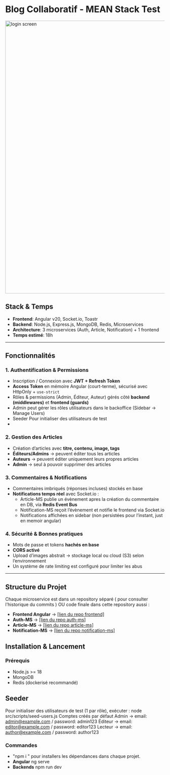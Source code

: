 # Blog Collaboratif - MEAN Stack Test

<img width="1913" height="863" alt="login screen" src="https://github.com/user-attachments/assets/22beeaa8-b652-4263-b337-1e59d47e87aa" />


## Stack & Temps
- **Frontend**: Angular v20, Socket.io, Toastr  
- **Backend**: Node.js, Express.js, MongoDB, Redis, Microservices  
- **Architecture**: 3 microservices (Auth, Article, Notification) + 1 frontend  
- **Temps estimé**: 18h  

---

## Fonctionnalités

### 1. Authentification & Permissions
- Inscription / Connexion avec **JWT + Refresh Token**  
- **Access Token** en mémoire Angular (court-terme), sécurisé avec HttpOnly + `use-strict`  
- Rôles & permissions (Admin, Éditeur, Auteur) gérés côté **backend (middlewares)** et **frontend (guards)**  
- Admin peut gérer les rôles utilisateurs dans le backoffice (Sidebar → Manage Users)  
- Seeder Pour initialiser des utilisateurs de test
- 
### 2. Gestion des Articles
- Création d’articles avec **titre, contenu, image, tags**  
- **Éditeurs/Admins** → peuvent éditer tous les articles  
- **Auteurs** → peuvent éditer uniquement leurs propres articles  
- **Admin** → seul à pouvoir supprimer des articles  

### 3. Commentaires & Notifications
- Commentaires imbriqués (réponses incluses) stockés en base  
- **Notifications temps réel** avec Socket.io :  
  - Article-MS publie un évènement apres la création du commentaire en DB, via **Redis Event Bus**  
  - Notification-MS reçoit l’évènement et notifie le frontend via Socket.io  
  - Notifications affichées en sidebar (non persistées pour l’instant, just en memoir angular)  

### 4. Sécurité & Bonnes pratiques
- Mots de passe et tokens **hachés en base**  
- **CORS activé** 
- Upload d’images abstrait → stockage local ou cloud (S3) selon l’environnement  
- Un système de rate limiting est configuré pour limiter les abus
---

## Structure du Projet
Chaque microservice est dans un repository séparé ( pour consulter l'historique du commits ) OU code finale dans cette repository aussi :  
- **Frontend Angular** → [\[lien du repo frontend\]  ](https://github.com/iheboueslati909/blog-assessment-front)
- **Auth-MS** → [\[lien du repo auth-ms\]  ](https://github.com/iheboueslati909/auth-backend-expressjs)
- **Article-MS** → [\[lien du repo article-ms\] ](https://github.com/iheboueslati909/blog-assessment-products-api) 
- **Notification-MS** → [\[lien du repo notification-ms\]  ](https://github.com/iheboueslati909/blog-assessment-notification)

## Installation & Lancement
### Prérequis
- Node.js >= 18
- MongoDB
- Redis (dockerisé recommandé)
## Seeder
Pour initialiser des utilisateurs de test (1 par rôle), exécuter : node src/scripts/seed-users.js
Comptes créés par défaut
Admin → email: admin@example.com / password: admin123
Éditeur → email: editor@example.com / password: editor123
Lecteur → email: author@example.com / password: author123
### Commandes
- "npm i " pour installers les dépendances dans chaque projet.
- **Angular** ng serve 
- **Backends** npm run dev

